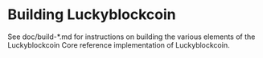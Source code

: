 Building Luckyblockcoin
================

See doc/build-*.md for instructions on building the various
elements of the Luckyblockcoin Core reference implementation of Luckyblockcoin.
